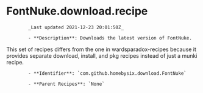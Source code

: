 # FontNuke.download.recipe

            _Last updated 2021-12-23 20:01:50Z_

            - **Description**: Downloads the latest version of FontNuke.

This set of recipes differs from the one in wardsparadox-recipes because it provides separate download, install, and pkg recipes instead of just a munki recipe.

            - **Identifier**: `com.github.homebysix.download.FontNuke`

            - **Parent Recipes**: `None`
